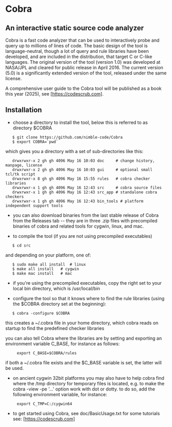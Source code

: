 # Cobra
## An interactive static source code analyzer

Cobra is a fast code analyzer that can be used
to interactively probe and query up to millions of lines
of code. The basic design of the tool is language-neutral,
though a lot of query and rule libraries have been
developed, and are included in the distribution, that target
C or C-like languages. The original version of the tool
(version 1.0) was developed at NASA/JPL and cleared
for public release in April 2016. The current version (5.0)
is a significantly extended version of the tool,
released under the same license.

A comprehensive user guide to  the Cobra tool
will be published as a book this year (2025),
see [https://codescrub.com].

## Installation

* choose a directory to install the tool,
   below this is referred to as directory $COBRA
```
   $ git clone https://github.com/nimble-code/Cobra
   $ export COBRA=`pwd`
```
   which gives you a directory with a set of
   sub-directories like this:
```
   drwxrwxr-x 2 gh gh 4096 May 16 10:03 doc     # change history, manpage, license  
   drwxrwxr-x 2 gh gh 4096 May 16 10:03 gui     # optional small tcl/tk script  
   drwxrwxr-x 8 gh gh 4096 May 16 15:55 rules   # cobra checker libraries  
   drwxrwxr-x 1 gh gh 4096 May 16 12:43 src     # cobra source files  
   drwxrwxr-x 1 gh gh 4096 May 16 12:43 src_app # standalone cobra checkers
   drwxrwxr-x 1 gh gh 4096 May 16 12:43 bin_tools # platform independent support tools
```
* you can also download binaries from the last stable release of Cobra
  from the Releases tab -- they are in three .zip files with precompiled
  binaries of cobra and related tools for cygwin, linux, and mac.

* to compile the tool (if you are not using precompiled executables)
```
   $ cd src
```
   and depending on your platform, one of:
```
   $ sudo make all install	# linux
   $ make all install	# cygwin
   $ make mac install	# mac
```
* if you're using the precompiled executables, copy the right set to
  your local bin directory, which is /usr/local/bin

* configure the tool so that it knows where to find the rule libraries
  (using the $COBRA directory set at the beginning):
```
   $ cobra -configure $COBRA
```
   this creates a ~/.cobra file in your home directory, which
   cobra reads on startup to find the predefined checker libraries

   you can also tell Cobra where the libraries are by setting and
   exporting an environment variable C_BASE, for instance as follows:
```
     export C_BASE=$COBRA/rules
```
   if both a ~/.cobra file exists and the $C_BASE variable is set, the
   latter will be used.

* on ancient cygwin 32bit platforms you may also have to help cobra
  find where the /tmp directory for temporary files is located, e.g.
  to make the cobra -view -pe '...' option work with dot or dotty.
  to do so, add the following environment variable, for instance:
```
     export C_TMP=C:/cygwin64
```
* to get started using Cobra, see doc/BasicUsage.txt
  for some tutorials see: [https://codescrub.com]
